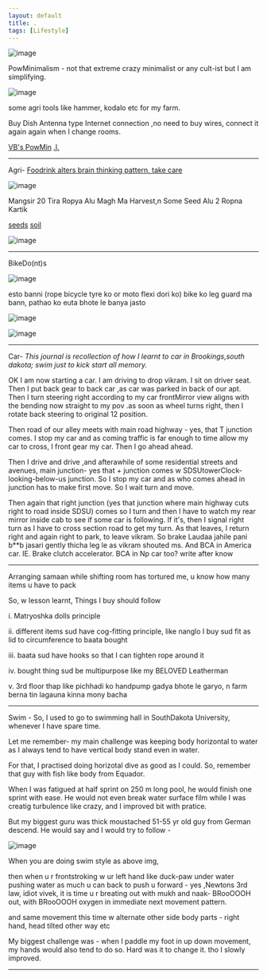 ```yaml
---
layout: default
title: .
tags: [Lifestyle]
---
```


![image](https://github.com/user-attachments/assets/089ac655-ce1a-46ab-aaa0-5f7616473f97)

PowMinimalism - not that extreme crazy minimalist or any cult-ist but I am simplifying. 

![image](https://github.com/sbibek086/write-the-docs/assets/11883023/e2f1ce30-344c-4780-80d7-1fb59ca33841)

some agri tools like hammer, kodalo etc for my farm.

Buy Dish Antenna type Internet connection ,no need to buy wires, connect it again again when I change rooms. 

[VB's PowMin](https://vitalik.eth.limo/general/2022/06/20/backpack.html) [.l](https://www.youtube.com/watch?v=FqTkiLxIE9Y)[.](https://youtu.be/irk6lpW0QMw?si=I7qWfRRCKMCCyvuE&t=229)

---
Agri-
[Foodrink alters brain thinking pattern, take care](https://www.youtube.com/watch?v=1W0YgWbWVZU)

![image](https://github.com/user-attachments/assets/1f366441-d0df-4f70-b2de-9d0c5b036028)

Mangsir 20 Tira Ropya Alu Magh Ma Harvest,n Some Seed Alu 2 Ropna Kartik

[seeds](https://youtu.be/p_h5PlitBOA?si=4XQL1elRFGAq_6y6&t=128) [soil](https://www.youtube.com/watch?v=gUCgUmpASlM)

![image](https://github.com/user-attachments/assets/d753ac46-20c5-4f05-9f12-c132a86c0a1e)

---
BikeDo(nt)s 

![image](https://github.com/sbibek086/write-the-docs/assets/11883023/ac288cda-a051-4a30-b402-cb313f82340c)

esto banni (rope bicycle tyre ko or moto flexi dori ko) bike ko leg guard ma bann, pathao ko euta bhote le banya jasto

![image](https://github.com/sbibek086/write-the-docs/assets/11883023/9881edf2-20f3-4819-9ecf-a91dd9e2c5d7)

![image](https://github.com/sbibek086/write-the-docs/assets/11883023/e249e8bc-050e-4849-809b-ab80b2251121)

---
Car-
_This journal is recollection of how I learnt to car in Brookings,south dakota; swim just to kick start all memory._

OK I am now starting a car. I am driving to drop vikram. I sit on driver seat. Then I put back gear to back car ,as car was parked in back of our apt. 
Then I turn steering right according to my car frontMirror view aligns with the bending now straight to my pov .as soon as wheel turns right,  then I rotate back steering to original 12 position. 

Then road of our alley meets with main road highway - yes, that T junction comes.  I stop my car and as coming traffic is far enough to time allow my car to cross,  I front gear my car.  Then I go ahead ahead.

Then I drive and drive ,and afterawhile of some residential streets and avenues, main junction- yes that + junction comes w SDSUtowerClock-looking-below-us junction.
So I stop my car and as who comes ahead in junction has to make first move. So I wait turn and move.

Then again that right junction (yes that junction where main highway cuts right to road inside SDSU) comes so I turn and then I have to watch my rear mirror inside cab to see if some car is following.  If it's,  then I signal right turn as I have to cross section road to get my turn.  As that leaves,  I return right and again right to park,  to leave vikram.
 So brake Laudaa jahile pani b**b jasari gently thicha leg le as vikram shouted ms.
And BCA in America car.  IE.  Brake clutch accelerator. BCA in Np car too? write after know

---
Arranging samaan while shifting room has tortured me, u know how many items u have to pack

So, w lesson learnt, Things I buy should follow

i. Matryoshka dolls principle

ii. different items sud have cog-fitting principle, like nanglo I buy sud fit as lid to circumference to baata  bought

iii. baata sud have hooks so that I can tighten rope around it

iv. bought thing sud be multipurpose like my BELOVED Leatherman

v. 3rd floor thap like pichhadi ko handpump gadya bhote le garyo, n farm berna tin lagauna kinna mony bacha

---
Swim - So, I used to go to swimming hall in SouthDakota University, whenever I have spare time.

Let me remember- my main challenge was keeping body horizontal to water as I always tend to have vertical body stand even in water.

For that, I practised doing horizotal dive as good as I could. So, remember that guy with fish like body from Equador. 

When I was fatigued at half sprint on 250 m  long pool, he would finish one sprint with ease. He would not even break water surface film while I was creatig turbulence like crazy, and I improved bit with pratice.

But my biggest guru was thick moustached 51-55 yr old guy from German descend. He would say and I would try to follow -

![image](https://gist.github.com/assets/11883023/eead5656-55b1-484e-974d-5b0d33d234e6)

 When you are doing swim style as above img,

then when u r frontstroking w ur left hand like duck-paw under water pushing water as much u can back to push u forward - yes ,Newtons 3rd law, idiot vivek, it is time u r breating out with mukh and naak- BRooOOOH out, with BRooOOOH oxygen in immediate next movement pattern.

and same movement this time w alternate other side body parts - right hand, head tilted other way etc

My biggest challenge was - when I paddle my foot in up down movement, my hands would also tend to do so. Hard was it to change it. tho I slowly improved.

---
